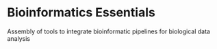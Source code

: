 # Bioinformatics Essentials
 Assembly of tools to integrate bioinformatic pipelines for biological data analysis
